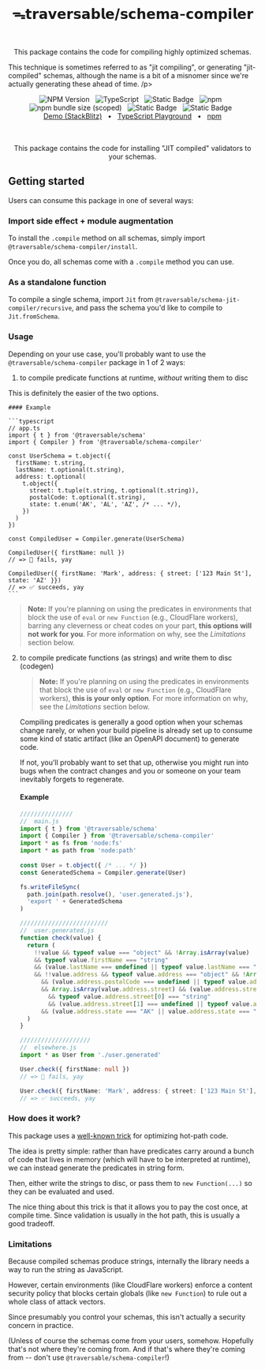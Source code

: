 <br>
<h1 align="center">ᯓ𝘁𝗿𝗮𝘃𝗲𝗿𝘀𝗮𝗯𝗹𝗲/𝘀𝗰𝗵𝗲𝗺𝗮-𝗰𝗼𝗺𝗽𝗶𝗹𝗲𝗿</h1>
<br>

<p align="center">
  This package contains the code for compiling highly optimized schemas. 
  
  This technique is sometimes referred to as "jit compiling", or generating "jit-compiled" schemas, although the name is a bit of a misnomer since
  we're actually generating these ahead of time.
/p>

<div align="center">
  <img alt="NPM Version" src="https://img.shields.io/npm/v/%40traversable%2Fschema-compiler?style=flat-square&logo=npm&label=npm&color=blue">
  &nbsp;
  <img alt="TypeScript" src="https://img.shields.io/badge/TypeScript-5.5%2B-blue?style=flat-square&logo=TypeScript&logoColor=4a9cf6">
  &nbsp;
  <img alt="Static Badge" src="https://img.shields.io/badge/license-MIT-a094a2?style=flat-square">
  &nbsp;
  <img alt="npm" src="https://img.shields.io/npm/dt/@traversable/schema-compiler?style=flat-square">
  &nbsp;
</div>

<div align="center">
  <img alt="npm bundle size (scoped)" src="https://img.shields.io/bundlephobia/minzip/%40traversable/schema-compiler?style=flat-square&label=size">
  &nbsp;
  <img alt="Static Badge" src="https://img.shields.io/badge/ESM-supported-2d9574?style=flat-square&logo=JavaScript">
  &nbsp;
  <img alt="Static Badge" src="https://img.shields.io/badge/CJS-supported-2d9574?style=flat-square&logo=Node.JS">
  &nbsp;
</div>

<div align="center">
  <a href="https://stackblitz.com/edit/traversable?file=src%2Fsandbox.tsx" target="_blank">Demo (StackBlitz)</a>
  <span>&nbsp;&nbsp;•&nbsp;&nbsp;</span>
  <a href="https://tsplay.dev/w2y29W" target="_blank">TypeScript Playground</a>
  <span>&nbsp;&nbsp;•&nbsp;&nbsp;</span>
  <a href="https://www.npmjs.com/package/@traversable/schema-compiler" target="_blank">npm</a>
  <br>
</div>
<br>
<br>

<p align="center">
  This package contains the code for installing "JIT compiled" validators to your schemas.
</p>


## Getting started

Users can consume this package in one of several ways:

### Import side effect + module augmentation

To install the `.compile` method on all schemas, simply import `@traversable/schema-compiler/install`.

Once you do, all schemas come with a `.compile` method you can use.

### As a standalone function

To compile a single schema, import `Jit` from `@traversable/schema-jit-compiler/recursive`, and pass the
schema you'd like to compile to `Jit.fromSchema`.

### Usage

Depending on your use case, you'll probably want to use the `@traversable/schema-compiler` package in 1 of 2 ways:

1. to compile predicate functions at runtime, _without_ writing them to disc

  This is definitely the easier of the two options.

    #### Example
  
    ```typescript
    // app.ts
    import { t } from '@traversable/schema'
    import { Compiler } from '@traversable/schema-compiler'
  
    const UserSchema = t.object({
      firstName: t.string,
      lastName: t.optional(t.string),
      address: t.optional(
        t.object({
          street: t.tuple(t.string, t.optional(t.string)),
          postalCode: t.optional(t.string),
          state: t.enum('AK', 'AL', 'AZ', /* ... */),
        })
      )
    })

    const CompiledUser = Compiler.generate(UserSchema)

    CompiledUser({ firstName: null }) 
    // => 🚫 fails, yay

    CompiledUser({ firstName: 'Mark', address: { street: ['123 Main St'], state: 'AZ' }}) 
    // => ✅ succeeds, yay
    ```

  > **Note:** If you're planning on using the predicates in environments that block the use of `eval` or `new Function`
  (e.g., CloudFlare workers), barring any cleverness or cheat codes on your part, **this options will not work for you**. 
  For more information on why, see the _Limitations_ section below.


2. to compile predicate functions (as strings) and write them to disc (codegen)

    > **Note:** If you're planning on using the predicates in environments that block the use of `eval` or `new Function`
    (e.g., CloudFlare workers), **this is your only option**. For more information on why, see the _Limitations_ section below.
  
    Compiling predicates is generally a good option when your schemas change rarely, or when your build pipeline is already
    set up to consume some kind of static artifact (like an OpenAPI document) to generate code.
  
    If not, you'll probably want to set that up, otherwise you might run into bugs when the contract changes and you or
    someone on your team inevitably forgets to regenerate.
  
    #### Example
  
    ```typescript
    ///////////////
    //  main.js
    import { t } from '@traversable/schema'
    import { Compiler } from '@traversable/schema-compiler'
    import * as fs from 'node:fs'
    import * as path from 'node:path'
  
    const User = t.object({ /* ... */ })
    const GeneratedSchema = Compiler.generate(User)

    fs.writeFileSync(
      path.join(path.resolve(), 'user.generated.js'),
      'export ' + GeneratedSchema
    )
    
    /////////////////////////
    //  user.generated.js
    function check(value) {
      return (
        !!value && typeof value === "object" && !Array.isArray(value)
        && typeof value.firstName === "string"
        && (value.lastName === undefined || typeof value.lastName === "string")
        && !!value.address && typeof value.address === "object" && !Array.isArray(value.address)
          && (value.address.postalCode === undefined || typeof value.address.postalCode === "string")
          && Array.isArray(value.address.street) && (value.address.street.length === 1 || value.address.street.length === 2)
            && typeof value.address.street[0] === "string"
            && (value.address.street[1] === undefined || typeof value.address.street[1] === "string")
          && (value.address.state === "AK" || value.address.state === "AL" || value.address.state === "AZ")
      )
    }

    ////////////////////
    //  elsewhere.js
    import * as User from './user.generated'

    User.check({ firstName: null }) 
    // => 🚫 fails, yay

    User.check({ firstName: 'Mark', address: { street: ['123 Main St'], state: 'AZ' }}) 
    // => ✅ succeeds, yay
    ```

### How does it work?

This package uses a [well-known trick](https://romgrk.com/posts/optimizing-javascript#7-use-eval)
for optimizing hot-path code.

The idea is pretty simple: rather than have predicates carry around a bunch of code that lives in
memory (which will have to be interpreted at runtime), we can instead generate the predicates in
string form.

Then, either write the strings to disc, or pass them to `new Function(...)` so they can be evaluated
and used.

The nice thing about this trick is that it allows you to pay the cost once, at compile time. Since
validation is usually in the hot path, this is usually a good tradeoff.


### Limitations

Because compiled schemas produce strings, internally the library needs a way to run the string as JavaScript.

However, certain environments (like CloudFlare workers) enforce a content security policy that blocks certain
globals (like `new Function`) to rule out a whole class of attack vectors.

Since presumably you control your schemas, this isn't actually a security concern in practice.

(Unless of course the schemas come from your users, somehow. Hopefully that's not where they're coming from.
And if that's where they're coming from -- don't use `@traversable/schema-compiler`!)
